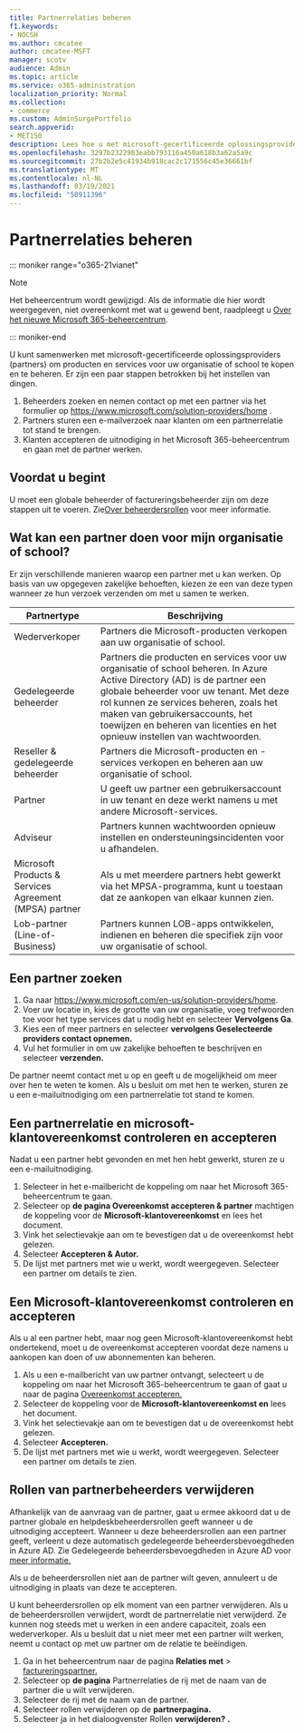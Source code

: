 ```yaml
---
title: Partnerrelaties beheren
f1.keywords:
- NOCSH
ms.author: cmcatee
author: cmcatee-MSFT
manager: scotv
audience: Admin
ms.topic: article
ms.service: o365-administration
localization_priority: Normal
ms.collection:
- commerce
ms.custom: AdminSurgePortfolio
search.appverid:
- MET150
description: Lees hoe u met microsoft-gecertificeerde oplossingsproviders (partners) producten en services voor uw organisatie of school kunt kopen en beheren.
ms.openlocfilehash: 3297b2322983eabb793116a450a618b3a62a5a9c
ms.sourcegitcommit: 27b2b2e5c41934b918cac2c171556c45e36661bf
ms.translationtype: MT
ms.contentlocale: nl-NL
ms.lasthandoff: 03/19/2021
ms.locfileid: "50911396"
---
```

# <a name="manage-partner-relationships"></a>Partnerrelaties beheren

::: moniker range="o365-21vianet"

> [!NOTE]
> Het beheercentrum wordt gewijzigd. Als de informatie die hier wordt weergegeven, niet overeenkomt met wat u gewend bent, raadpleegt u [Over het nieuwe Microsoft 365-beheercentrum](../admin/microsoft-365-admin-center-preview.md?preserve-view=true&view=o365-21vianet).

::: moniker-end

U kunt samenwerken met microsoft-gecertificeerde oplossingsproviders (partners) om producten en services voor uw organisatie of school te kopen en te beheren. Er zijn een paar stappen betrokken bij het instellen van dingen.

1. Beheerders zoeken en nemen contact op met een partner via het formulier op <a href="https://www.microsoft.com/solution-providers/home" target="_blank">https://www.microsoft.com/solution-providers/home</a> .
2. Partners sturen een e-mailverzoek naar klanten om een partnerrelatie tot stand te brengen.
3. Klanten accepteren de uitnodiging in het Microsoft 365-beheercentrum en gaan met de partner werken.

## <a name="before-you-begin"></a>Voordat u begint

U moet een globale beheerder of factureringsbeheerder zijn om deze stappen uit te voeren. Zie[Over beheerdersrollen](../admin/add-users/about-admin-roles.md) voor meer informatie.

## <a name="what-can-a-partner-do-for-my-organization-or-school"></a>Wat kan een partner doen voor mijn organisatie of school?

Er zijn verschillende manieren waarop een partner met u kan werken. Op basis van uw opgegeven zakelijke behoeften, kiezen ze een van deze typen wanneer ze hun verzoek verzenden om met u samen te werken.

| Partnertype | Beschrijving |
| ------ | ------------------- |
| Wederverkoper | Partners die Microsoft-producten verkopen aan uw organisatie of school. |
| Gedelegeerde beheerder | Partners die producten en services voor uw organisatie of school beheren. In Azure Active Directory (AD) is de partner een globale beheerder voor uw tenant. Met deze rol kunnen ze services beheren, zoals het maken van gebruikersaccounts, het toewijzen en beheren van licenties en het opnieuw instellen van wachtwoorden. |
| Reseller & gedelegeerde beheerder | Partners die Microsoft-producten en -services verkopen en beheren aan uw organisatie of school. |
| Partner | U geeft uw partner een gebruikersaccount in uw tenant en deze werkt namens u met andere Microsoft-services. |
| Adviseur | Partners kunnen wachtwoorden opnieuw instellen en ondersteuningsincidenten voor u afhandelen. |
| Microsoft Products & Services Agreement (MPSA) partner | Als u met meerdere partners hebt gewerkt via het MPSA-programma, kunt u toestaan dat ze aankopen van elkaar kunnen zien. |
| Lob-partner (Line-of-Business) | Partners kunnen LOB-apps ontwikkelen, indienen en beheren die specifiek zijn voor uw organisatie of school. |

## <a name="find-a-partner"></a>Een partner zoeken

1. Ga naar <a href="https://www.microsoft.com/en-us/solution-providers/home" target="_blank">https://www.microsoft.com/en-us/solution-providers/home</a>.
2. Voer uw locatie in, kies de grootte van uw organisatie, voeg trefwoorden toe voor het type services dat u nodig hebt en selecteer **Vervolgens Ga**.
3. Kies een of meer partners en selecteer **vervolgens Geselecteerde providers contact opnemen.**
4. Vul het formulier in om uw zakelijke behoeften te beschrijven en selecteer **verzenden.**

De partner neemt contact met u op en geeft u de mogelijkheid om meer over hen te weten te komen. Als u besluit om met hen te werken, sturen ze u een e-mailuitnodiging om een partnerrelatie tot stand te komen.

## <a name="review-and-accept-a-partner-relationship-and-microsoft-customer-agreement"></a>Een partnerrelatie en microsoft-klantovereenkomst controleren en accepteren

Nadat u een partner hebt gevonden en met hen hebt gewerkt, sturen ze u een e-mailuitnodiging.

1. Selecteer in het e-mailbericht de koppeling om naar het Microsoft 365-beheercentrum te gaan.
2. Selecteer op **de pagina Overeenkomst accepteren & partner** machtigen de koppeling voor de **Microsoft-klantovereenkomst** en lees het document.
3. Vink het selectievakje aan om te bevestigen dat u de overeenkomst hebt gelezen.
4. Selecteer **Accepteren & Autor.**
5. De lijst met partners met wie u werkt, wordt weergegeven. Selecteer een partner om details te zien.

## <a name="review-and-accept-a-microsoft-customer-agreement"></a>Een Microsoft-klantovereenkomst controleren en accepteren

Als u al een partner hebt, maar nog geen Microsoft-klantovereenkomst hebt ondertekend, moet u de overeenkomst accepteren voordat deze namens u aankopen kan doen of uw abonnementen kan beheren.

1. Als u een e-mailbericht van uw partner ontvangt, selecteert u de koppeling om naar het Microsoft 365-beheercentrum te gaan of gaat u naar de pagina <a href="https://go.microsoft.com/fwlink/?linkid=2116573" target="_blank">Overeenkomst accepteren.</a>
2. Selecteer de koppeling voor de **Microsoft-klantovereenkomst en** lees het document.
3. Vink het selectievakje aan om te bevestigen dat u de overeenkomst hebt gelezen.
4. Selecteer **Accepteren.**
5. De lijst met partners met wie u werkt, wordt weergegeven. Selecteer een partner om details te zien.

## <a name="remove-partner-admin-roles"></a>Rollen van partnerbeheerders verwijderen

Afhankelijk van de aanvraag van de partner, gaat u ermee akkoord dat u de partner globale en helpdeskbeheerdersrollen geeft wanneer u de uitnodiging accepteert. Wanneer u deze beheerdersrollen aan een partner geeft, verleent u deze automatisch gedelegeerde beheerdersbevoegdheden in Azure AD. Zie Gedelegeerde beheerdersbevoegdheden in Azure AD voor [meer informatie.](/partner-center/customers_revoke_admin_privileges#delegated-admin-privileges-in-azure-ad)

Als u de beheerdersrollen niet aan de partner wilt geven, annuleert u de uitnodiging in plaats van deze te accepteren.

U kunt beheerdersrollen op elk moment van een partner verwijderen. Als u de beheerdersrollen verwijdert, wordt de partnerrelatie niet verwijderd. Ze kunnen nog steeds met u werken in een andere capaciteit, zoals een wederverkoper. Als u besluit dat u niet meer met een partner wilt werken, neemt u contact op met uw partner om de relatie te beëindigen.

1. Ga in het beheercentrum naar de pagina **Relaties met**  >  <a href="https://go.microsoft.com/fwlink/p/?linkid=2074649" target="_blank">factureringspartner.</a>
2. Selecteer op **de pagina** Partnerrelaties de rij met de naam van de partner die u wilt verwijderen.
3. Selecteer de rij met de naam van de partner.
4. Selecteer rollen verwijderen op de **partnerpagina.**
5. Selecteer ja in het dialoogvenster Rollen **verwijderen?** **.**